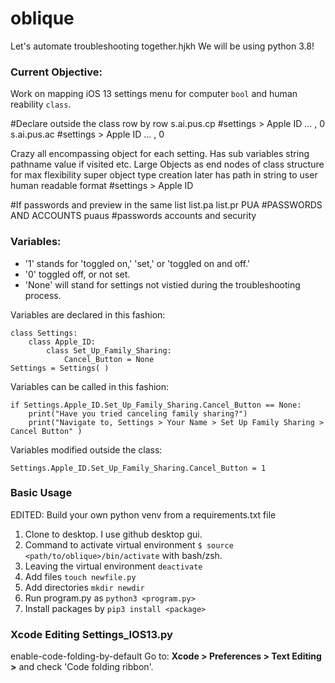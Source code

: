 # oblique

Let's automate troubleshooting together.hjkh We will be using python 3.8!

### Current Objective:
Work on mapping iOS 13 settings menu for computer `bool` and human reability `class`.

  #Declare outside the class row by row
  s.ai.pus.cp #settings > Apple ID ... , 0
  s.ai.pus.ac #settings > Apple ID ... , 0

Crazy all encompassing object for each setting. Has sub variables string pathname value if visited etc. Large Objects as end nodes of class structure for max flexibility super object type creation later has path in string to user human readable format #settings > Apple ID

  #If passwords and preview in the same list
  list.pa list.pr
  PUA #PASSWORDS AND ACCOUNTS
  puaus #passwords accounts and security


### Variables:
* '1' stands for 'toggled on,' 'set,' or 'toggled on and off.'
* '0' toggled off, or not set.
* 'None' will stand for settings not vistied during the troubleshooting process.

Variables are declared in this fashion:

    class Settings:
        class Apple_ID:
            class Set_Up_Family_Sharing:
                Cancel_Button = None
    Settings = Settings( )
Variables can be called in this fashion:

    if Settings.Apple_ID.Set_Up_Family_Sharing.Cancel_Button == None:
        print("Have you tried canceling family sharing?")
        print("Navigate to, Settings > Your Name > Set Up Family Sharing > Cancel Button" )        
Variables modified outside the class:

    Settings.Apple_ID.Set_Up_Family_Sharing.Cancel_Button = 1
### Basic Usage
EDITED:
Build your own python venv from a requirements.txt file

1. Clone to desktop. I use github desktop gui.
2. Command to activate virtual environment `$ source <path/to/oblique>/bin/activate` with bash/zsh.
3. Leaving the virtual environment `deactivate`
4. Add files  `touch newfile.py`
5. Add directories `mkdir newdir`
6. Run program.py as `python3 <program.py>`
7. Install packages by `pip3 install <package>`

### Xcode Editing Settings_IOS13.py
 enable-code-folding-by-default
 Go to: **Xcode > Preferences > Text Editing >** and check 'Code folding ribbon'.
